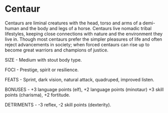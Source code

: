 # Centaur

Centaurs are liminal creatures with the head, torso and arms of a demi-human and the body and legs of a horse. Centaurs live nomadic tribal lifestyles, keeping close connections with nature and the environment they live in. Though most centaurs prefer the simpler pleasures of life and often reject advancements in society; when forced centaurs can rise up to become great warriors and champions of justice.

SIZE - Medium with stout body type.

FOCI - Prestige, spirit or resilience.

FEATS - Sprint, dark vision, natural attack, quadruped, improved listen.

BONUSES - +3 language points (elf), +2 language points (minotaur) +3 skill points (charisma), +2 fortitude.

DETRIMENTS - -3 reflex, -2 skill points (dexterity).